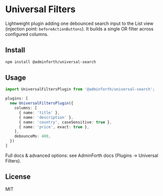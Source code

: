# Universal Filters

Lightweight plugin adding one debounced search input to the List view (injection point: `beforeActionButtons`). It builds a single OR filter across configured columns.

## Install

```bash
npm install @adminforth/universal-search
```

## Usage

```ts
import UniversalFiltersPlugin from '@adminforth/universal-search';

plugins: [
  new UniversalFiltersPlugin({
    columns: [
      { name: 'title' },
      { name: 'description' },
      { name: 'country', caseSensitive: true },
      { name: 'price', exact: true },
    ],
    debounceMs: 400,
  })
]
```

Full docs & advanced options: see AdminForth docs (Plugins -> Universal Filters).

## License

MIT
